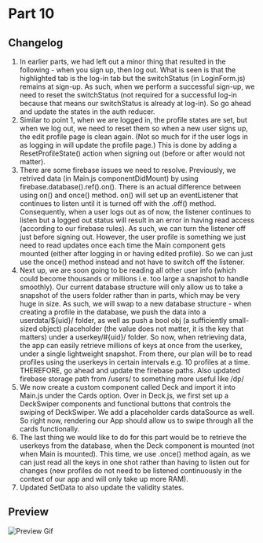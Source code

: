 # Part 10
## Changelog
1. In earlier parts, we had left out a minor thing that resulted in the following - when you sign up, then log out. What is seen is that the highlighted tab is the log-in tab but the switchStatus (in LoginForm.js) remains at sign-up. As such, when we perform a successful sign-up, we need to reset the switchStatus (not required for a successful log-in because that means our switchStatus is already at log-in). So go ahead and update the states in the auth reducer.
2. Similar to point 1, when we are logged in, the profile states are set, but when we log out, we need to reset them so when a new user signs up, the edit profile page is clean again. (Not so much for if the user logs in as logging in will update the profile page.) This is done by adding a ResetProfileState() action when signing out (before or after would not matter).
3. There are some firebase issues we need to resolve. Previously, we retrived data (in Main.js componentDidMount) by using firebase.database().ref().on(). There is an actual difference between using on() and once() method. on() will set up an eventListener that continues to listen until it is turned off with the .off() method. Consequently, when a user logs out as of now, the listener continues to listen but a logged out status will result in an error in having read access (according to our firebase rules). As such, we can turn the listener off just before signing out. However, the user profile is something we just need to read updates once each time the Main component gets mounted (either after logging in or having edited profile). So we can just use the once() method instead and not have to switch off the listener. 
4.  Next up, we are soon going to be reading all other user info (which could become thousands or millions i.e. too large a snapshot to handle smoothly). Our current database structure will only allow us to take a snapshot of the users folder rather than in parts, which may be very huge in size. As such, we will swap to a new database structure - when creating a profile in the database, we push the data into a userdata/${uid}/ folder, as well as push a bool obj (a sufficiently small-sized object) placeholder (the value does not matter, it is the key that matters) under a userkey/#{uid}/ folder. So now, when retrieving data, the app can easily retrieve millions of keys at once from the userkey, under a single lightweight snapshot. From there, our plan will be to read profiles using the userkeys in certain intervals e.g. 10 profiles at a time. THEREFORE, go ahead and update the firebase paths. Also updated firebase storage path from /users/ to something more useful like /dp/ 
5. We now create a custom component called Deck and import it into Main.js under the Cards option. Over in Deck.js, we first set up a DeckSwiper components and functional buttons that controls the swiping of DeckSwiper. We add a placeholder cards dataSource as well. So right now, rendering our App should allow us to swipe through all the cards functionally.
6. The last thing we would like to do for this part would be to retrieve the userkeys from the database, when the Deck component is mounted (not when Main is mounted). This time, we use .once() method again, as we can just read all the keys in one shot rather than having to listen out for changes (new profiles do not need to be listened continuously in the context of our app and will only take up more RAM). 
7. Updated SetData to also update the validity states.

## Preview
![Preview Gif](./part10.gif)